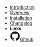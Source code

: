 <!-- markdownlint-disable-next-line first-line-heading -->
- [Introduction](introduction)
- [Overview](overview)
- [Installation](installation)
- [Changelog](changelog)
- **Links**
- [![Github](assets/img/github.svg)Github](https://github.com/exascale-genomics/SAIGE-GPU)
